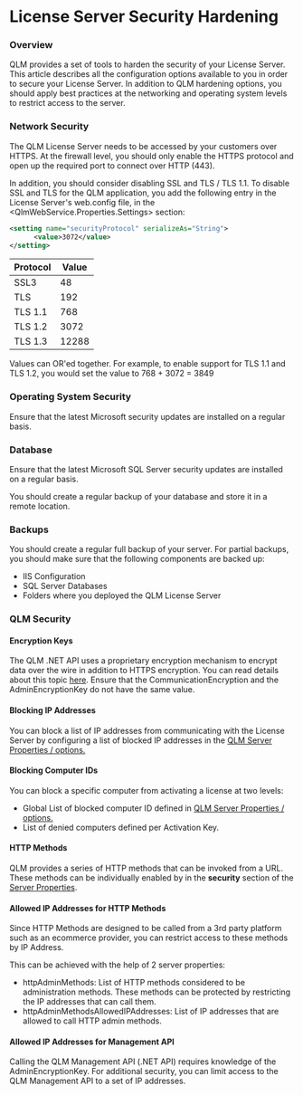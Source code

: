 # License Server Security Hardening

### Overview

QLM provides a set of tools to harden the security of your License Server. This article describes all the configuration options available to you in order to secure your License Server. In addition to QLM hardening options, you should apply best practices at the networking and operating system levels to restrict access to the server.

### Network Security

The QLM License Server needs to be accessed by your customers over HTTPS. At the firewall level, you should only enable the HTTPS protocol and open up the required port to connect over HTTP (443).

In addition, you should consider disabling SSL and TLS / TLS 1.1. To disable SSL and TLS for the QLM application, you add the following entry in the License Server's web.config file, in the \<QlmWebService.Properties.Settings> section:

```xml
<setting name="securityProtocol" serializeAs="String">
      <value>3072</value>
</setting>      
```

| Protocol | Value |
| -------- | ----- |
| SSL3     | 48    |
| TLS      | 192   |
| TLS 1.1  | 768   |
| TLS 1.2  | 3072  |
| TLS 1.3  | 12288 |

Values can OR'ed together. For example, to enable support for TLS 1.1  and TLS 1.2, you would set the value to 768 + 3072 = 3849

### Operating System Security

Ensure that the latest Microsoft security updates are installed on a regular basis.

### Database

Ensure that the latest Microsoft SQL Server security updates are installed on a regular basis.

You should create a regular backup of your database and store it in a remote location.

### Backups

You should create a regular full backup of your server. For partial backups, you should make sure that the following components are backed up:

* IIS Configuration
* SQL Server Databases
* Folders where you deployed the QLM License Server

### QLM Security

#### Encryption Keys

The QLM .NET API uses a proprietary encryption mechanism to encrypt data over the wire in addition to HTTPS encryption. You can read details about this topic [here](https://support.soraco.co/hc/en-us/articles/115005268823-CommunicationEncryptionKey-and-AdminEncryptionKey). Ensure that the CommunicationEncryption and the AdminEncryptionKey do not have the same value.

#### Blocking IP Addresses

You can block a list of IP addresses from communicating with the License Server by configuring a list of blocked IP addresses in the [QLM Server Properties / options.](server-properties.md)

#### Blocking Computer IDs

You can block a specific computer from activating a license at two levels:

* Global List of blocked computer ID defined in [QLM Server Properties / options.](server-properties.md)
* List of denied computers defined per Activation Key.

#### HTTP Methods

QLM provides a series of HTTP methods that can be invoked from a URL. These methods can be individually enabled by in the **security** section of the [Server Properties](server-properties.md).

#### Allowed IP Addresses for HTTP Methods

Since HTTP Methods are designed to be called from a 3rd party platform such as an ecommerce provider, you can restrict access to these methods by IP Address.

This can be achieved with the help of 2 server properties:

* httpAdminMethods: List of HTTP methods considered to be administration methods. These methods can be protected by restricting the IP addresses that can call them.
* httpAdminMethodsAllowedIPAddresses: List of IP addresses that are allowed to call HTTP admin methods.

#### Allowed IP Addresses for Management API

Calling the QLM Management API (.NET API) requires knowledge of the AdminEncryptionKey. For additional security, you can limit access to the QLM Management API to a set of IP addresses.&#x20;
